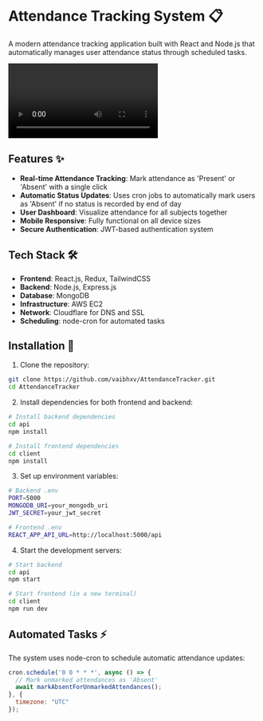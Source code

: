# Attendance Tracking System 📋

A modern attendance tracking application built with React and Node.js that automatically manages user attendance status through scheduled tasks.

![Attendance Tracking Demo](screenshot2.mov)

## Features ✨

- **Real-time Attendance Tracking**: Mark attendance as 'Present' or 'Absent' with a single click
- **Automatic Status Updates**: Uses cron jobs to automatically mark users as 'Absent' if no status is recorded by end of day
- **User Dashboard**: Visualize attendance for all subjects together
- **Mobile Responsive**: Fully functional on all device sizes
- **Secure Authentication**: JWT-based authentication system

## Tech Stack 🛠

- **Frontend**: React.js, Redux, TailwindCSS
- **Backend**: Node.js, Express.js
- **Database**: MongoDB
- **Infrastructure**: AWS EC2
- **Network**: Cloudflare for DNS and SSL
- **Scheduling**: node-cron for automated tasks

## Installation 🚀

1. Clone the repository:
```bash
git clone https://github.com/vaibhxv/AttendanceTracker.git
cd AttendanceTracker
```

2. Install dependencies for both frontend and backend:
```bash
# Install backend dependencies
cd api
npm install

# Install frontend dependencies
cd client
npm install
```

3. Set up environment variables:
```bash
# Backend .env
PORT=5000
MONGODB_URI=your_mongodb_uri
JWT_SECRET=your_jwt_secret

# Frontend .env
REACT_APP_API_URL=http://localhost:5000/api
```

4. Start the development servers:
```bash
# Start backend
cd api
npm start

# Start frontend (in a new terminal)
cd client
npm run dev
```


## Automated Tasks ⚡

The system uses node-cron to schedule automatic attendance updates:

```javascript
cron.schedule('0 0 * * *', async () => {
  // Mark unmarked attendances as 'Absent'
  await markAbsentForUnmarkedAttendances();
}, {
  timezone: "UTC"
});
```
